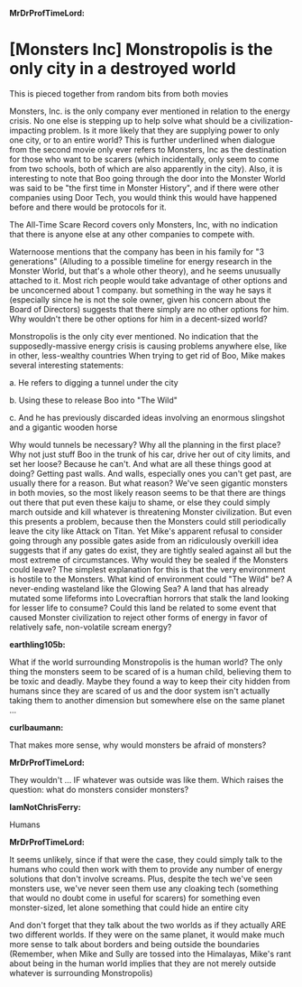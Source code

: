**MrDrProfTimeLord:**
# [Monsters Inc] Monstropolis is the only city in a destroyed world 

This is pieced together from random bits from both movies 

Monsters, Inc. is the only company ever mentioned in relation to the energy crisis. No one else is stepping up to help solve what should be a civilization-impacting problem. Is it more likely that they are supplying power to only one city, or to an entire world? This is further underlined when dialogue from the second movie only ever refers to Monsters, Inc as the destination for those who want to be scarers (which incidentally, only seem to come from two schools, both of which are also apparently in the city). Also, it is interesting to note that Boo going through the door into the Monster World was said to be "the first time in Monster History", and if there were other companies using Door Tech, you would think this would have happened before and there would be protocols for it. 

The All-Time Scare Record covers only Monsters, Inc, with no indication that there is anyone else at any other companies to compete with.

Waternoose mentions that the company has been in his family for "3 generations" (Alluding to a possible timeline for energy research in the Monster World, but that's a whole other theory), and he seems unusually attached to it. Most rich people would take advantage of other options and be unconcerned about 1 company. but something in the way he says it (especially since he is not the sole owner, given his concern about the Board of Directors) suggests that there simply are no other options for him. Why wouldn't there be other options for him in a decent-sized world? 

Monstropolis is the only city ever mentioned. No indication that the supposedly-massive energy crisis is causing problems anywhere else, like in other, less-wealthy countries When trying to get rid of Boo, Mike makes several interesting statements: 

a. He refers to digging a tunnel under the city 

b. Using these to release Boo into "The Wild" 

c. And he has previously discarded ideas involving an enormous slingshot and a gigantic wooden horse 

Why would tunnels be necessary? Why all the planning in the first place? Why not just stuff Boo in the trunk of his car, drive her out of city limits, and set her loose? Because he can't. And what are all these things good at doing? Getting past walls. And walls, especially ones you can't get past, are usually there for a reason. But what reason? We've seen gigantic monsters in both movies, so the most likely reason seems to be that there are things out there that put even these kaiju to shame, or else they could simply march outside and kill whatever is threatening Monster civilization. But even this presents a problem, because then the Monsters could still periodically leave the city like Attack on Titan. Yet Mike's apparent refusal to consider going through any possible gates aside from an ridiculously overkill idea suggests that if any gates do exist, they are tightly sealed against all but the most extreme of circumstances. Why would they be sealed if the Monsters could leave? The simplest explanation for this is that the very environment is hostile to the Monsters. What kind of environment could "The Wild" be? A never-ending wasteland like the Glowing Sea? A land that has already mutated some lifeforms into Lovecraftian horrors that stalk the land looking for lesser life to consume? Could this land be related to some event that caused Monster civilization to reject other forms of energy in favor of relatively safe, non-volatile scream energy? 

<b>earthling105b:</b>

What if the world surrounding Monstropolis is the human world? The only thing the monsters seem to be scared of is a human child, believing them to be toxic and deadly. Maybe they found a way to keep their city hidden from humans since they are scared of us and the door system isn't actually taking them to another dimension but somewhere else on the same planet ... 

<b>curlbaumann:</b>

That makes more sense, why would monsters be afraid of monsters? 

<b>MrDrProfTimeLord:</b>

They wouldn't ... IF whatever was outside was like them. Which raises the question: what do monsters consider monsters? 

<b>IamNotChrisFerry:</b>

Humans

<b>MrDrProfTimeLord:</b>

It seems unlikely, since if that were the case, they could simply talk to the humans who could then work with them to provide any number of energy solutions that don't involve screams. Plus, despite the tech we've seen monsters use, we've never seen them use any cloaking tech (something that would no doubt come in useful for scarers) for something even monster-sized, let alone something that could hide an entire city 

And don't forget that they talk about the two worlds as if they actually ARE two different worlds. If they were on the same planet, it would make much more sense to talk about borders and being outside the boundaries (Remember, when Mike and Sully are tossed into the Himalayas, Mike's rant about being in the human world implies that they are not merely outside whatever is surrounding Monstropolis)
